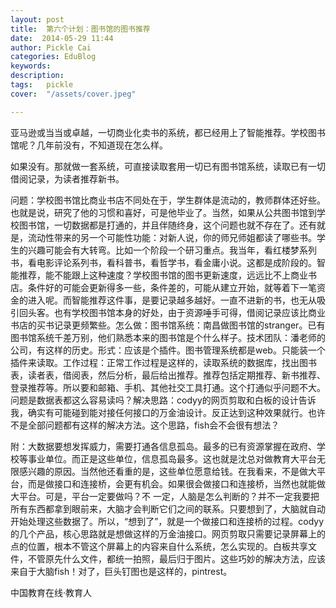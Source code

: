 ```yaml
---
layout: post  
title:  第六个计划：图书馆的图书推荐  
date:  2014-05-29 11:44  
author: Pickle Cai  
categories: EduBlog  
keywords: 
description:   
tags:	pickle   
cover:  "/assets/cover.jpeg"  

---  
```

    
亚马逊或当当或卓越，一切商业化卖书的系统，都已经用上了智能推荐。学校图书馆呢？几年前没有，不知道现在怎么样。

如果没有。那就做一套系统，可直接读取套用一切已有图书馆系统，读取已有一切借阅记录，为读者推荐新书。

问题：学校图书馆比商业书店不同处在于，学生群体是流动的，教师群体还好些。也就是说，研究了他的习惯和喜好，可是他毕业了。当然，如果从公共图书馆到学校图书馆，一切数据都是打通的，并且伴随终身，这个问题也就不存在了。还有就是，流动性带来的另一个可能性功能：对新人说，你的师兄师姐都读了哪些书。学生的兴趣可能会有大转弯。比如一个阶段一个研习重点。我当年，看红楼梦系列书，看电影评论系列书，看科普书，看哲学书，看金庸小说。这都是成阶段的。智能推荐，能不能跟上这种速度？学校图书馆的图书更新速度，远远比不上商业书店。条件好的可能会更新得多一些，条件差的，可能从建立开始，就等着下一笔资金的进入呢。而智能推荐这件事，是要记录越多越好。一直不进新的书，也无从吸引回头客。也有学校图书馆本身的好处，由于资源唾手可得，借阅记录应该比商业书店的买书记录更频繁些。怎么做：图书馆系统：南昌做图书馆的stranger。已有图书馆系统千差万别，他们熟悉本来的图书馆是个什么样子。技术团队：潘老师的公司，有这样的历史。形式：应该是个插件。图书管理系统都是web。只能装一个插件来读取。工作过程：正常工作过程是这样的，读取系统的数据库，找出图书表，读者表，借阅表，然后分析，最后给出推荐。推荐包括定期推荐、新书推荐、登录推荐等。所以要和邮箱、手机、其他社交工具打通。这个打通似乎问题不大。问题是数据表都这么容易读吗？解决思路：codyy的网页剪取和白板的设计告诉我，确实有可能碰到能对接任何接口的万金油设计。反正达到这种效果就行。也许不是全部问题都有这样的解决方法。这个思路，fish会不会很有想法？

附：大数据要想发挥威力，需要打通各信息孤岛。最多的已有资源掌握在政府、学校等事业单位。而正是这些单位，信息孤岛最多。这也就是沈总对做教育大平台无限感兴趣的原因。当然他还看重的是，这些单位愿意给钱。在我看来，不是做大平台，而是做接口和连接桥，会更有机会。如果很会做接口和连接桥，当然也就能做大平台。可是，平台一定要做吗？不 一定，人脑是怎么判断的？并不一定我要把所有东西都拿到眼前来，大脑才会判断它们之间的联系。只要想到了，大脑就自动开始处理这些数据了。所以，“想到了”，就是一个做接口和连接桥的过程。codyy的几个产品，核心思路就是想做这样的万金油接口。网页剪取只需要记录屏幕上的点的位置，根本不管这个屏幕上的内容来自什么系统，怎么实现的。白板共享文件，不管原先什么文件，都统一拍照，最后归于图片。这些巧妙的解决方法，应该来自于大脑fish！对了，巨头钉图也是这样的，pintrest。

		    
 中国教育在线·教育人

